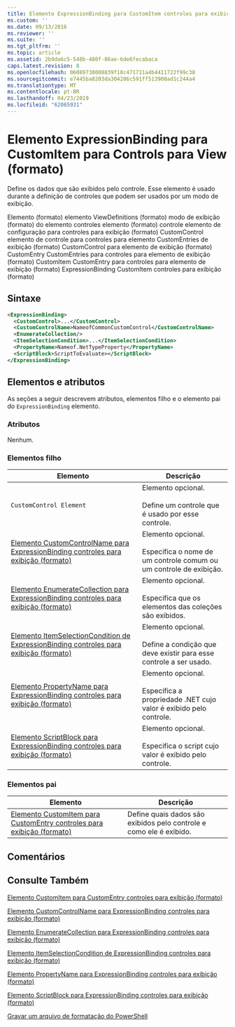 ```yaml
---
title: Elemento ExpressionBinding para CustomItem controles para exibição (formato) | Microsoft Docs
ms.custom: ''
ms.date: 09/13/2016
ms.reviewer: ''
ms.suite: ''
ms.tgt_pltfrm: ''
ms.topic: article
ms.assetid: 2b9da6c5-548b-480f-86ae-6de6fecabaca
caps.latest.revision: 8
ms.openlocfilehash: 06089730008839f18c471711a4b4411722f99c38
ms.sourcegitcommit: e7445ba8203da304286c591ff513900ad1c244a4
ms.translationtype: MT
ms.contentlocale: pt-BR
ms.lasthandoff: 04/23/2019
ms.locfileid: "62065931"
---
```

# <a name="expressionbinding-element-for-customitem-for-controls-for-view-format"></a>Elemento ExpressionBinding para CustomItem para Controls para View (formato)

Define os dados que são exibidos pelo controle. Esse elemento é usado durante a definição de controles que podem ser usados por um modo de exibição.

Elemento (formato) elemento ViewDefinitions (formato) modo de exibição (formato) do elemento controles elemento (formato) controle elemento de configuração para controles para exibição (formato) CustomControl elemento de controle para controles para elemento CustomEntries de exibição (formato) CustomControl para elemento de exibição (formato) CustomEntry CustomEntries para controles para elemento de exibição (formato) CustomItem CustomEntry para controles para elemento de exibição (formato) ExpressionBinding CustomItem controles para exibição (formato)

## <a name="syntax"></a>Sintaxe

```xml
<ExpressionBinding>
  <CustomControl>...</CustomControl>
  <CustomControlName>NameofCommonCustomControl</CustomControlName>
  <EnumerateCollection/>
  <ItemSelectionCondition>...</ItemSelectionCondition>
  <PropertyName>Nameof.NetTypeProperty</PropertyName>
  <ScriptBlock>ScriptToEvaluate></ScriptBlock>
</ExpressionBinding>
```

## <a name="attributes-and-elements"></a>Elementos e atributos

As seções a seguir descrevem atributos, elementos filho e o elemento pai do `ExpressionBinding` elemento.

### <a name="attributes"></a>Atributos

Nenhum.

### <a name="child-elements"></a>Elementos filho

|Elemento|Descrição|
|-------------|-----------------|
|`CustomControl Element`|Elemento opcional.<br /><br /> Define um controle que é usado por esse controle.|
|[Elemento CustomControlName para ExpressionBinding controles para exibição (formato)](./customcontrolname-element-for-expressionbinding-for-controls-for-view-format.md)|Elemento opcional.<br /><br /> Especifica o nome de um controle comum ou um controle de exibição.|
|[Elemento EnumerateCollection para ExpressionBinding controles para exibição (formato)](./enumeratecollection-element-for-expressionbinding-for-controls-for-view-format.md)|Elemento opcional.<br /><br /> Especifica que os elementos das coleções são exibidos.|
|[Elemento ItemSelectionCondition de ExpressionBinding controles para exibição (formato)](./itemselectioncondition-element-for-expressionbinding-for-controls-for-view-format.md)|Elemento opcional.<br /><br /> Define a condição que deve existir para esse controle a ser usado.|
|[Elemento PropertyName para ExpressionBinding controles para exibição (formato)](./propertyname-element-for-expressionbinding-for-controls-for-view-format.md)|Elemento opcional.<br /><br /> Especifica a propriedade .NET cujo valor é exibido pelo controle.|
|[Elemento ScriptBlock para ExpressionBinding controles para exibição (formato)](./scriptblock-element-for-expressionbinding-for-controls-for-view-format.md)|Elemento opcional.<br /><br /> Especifica o script cujo valor é exibido pelo controle.|

### <a name="parent-elements"></a>Elementos pai

|Elemento|Descrição|
|-------------|-----------------|
|[Elemento CustomItem para CustomEntry controles para exibição (formato)](./customitem-element-for-customentry-for-controls-for-view-format.md)|Define quais dados são exibidos pelo controle e como ele é exibido.|

## <a name="remarks"></a>Comentários

## <a name="see-also"></a>Consulte Também

[Elemento CustomItem para CustomEntry controles para exibição (formato)](./customitem-element-for-customentry-for-controls-for-view-format.md)

[Elemento CustomControlName para ExpressionBinding controles para exibição (formato)](./customcontrolname-element-for-expressionbinding-for-controls-for-view-format.md)

[Elemento EnumerateCollection para ExpressionBinding controles para exibição (formato)](./enumeratecollection-element-for-expressionbinding-for-controls-for-view-format.md)

[Elemento ItemSelectionCondition de ExpressionBinding controles para exibição (formato)](./itemselectioncondition-element-for-expressionbinding-for-controls-for-view-format.md)

[Elemento PropertyName para ExpressionBinding controles para exibição (formato)](./propertyname-element-for-expressionbinding-for-controls-for-view-format.md)

[Elemento ScriptBlock para ExpressionBinding controles para exibição (formato)](./scriptblock-element-for-expressionbinding-for-controls-for-view-format.md)

[Gravar um arquivo de formatação do PowerShell](./writing-a-powershell-formatting-file.md)
